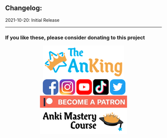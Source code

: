 ## Changelog: 
2021-10-20: Initial Release


***

### If you like these, please consider donating to this project

<center><div style="vertical-align:middle;"><a href="https://www.theanking.com"><img src="https://raw.githubusercontent.com/AnKingMed/My-images/master/AnKing/TheAnKing-New.png?raw=true"></a></div></center>

<center>&nbsp;<a href="https://www.facebook.com/ankingmed"><img src="https://raw.githubusercontent.com/AnKingMed/My-images/master/Social/FB.png?raw=true"></a>
<a href="https://www.instagram.com/ankingmed"><img src="https://raw.githubusercontent.com/AnKingMed/My-images/master/Social/Instagram.png?raw=true"></a>
<a href="https://www.youtube.com/theanking"><img src="https://raw.githubusercontent.com/AnKingMed/My-images/master/Social/YT.png?raw=true"></a>
<a href="https://www.tiktok.com/@ankingmed"><img src="https://raw.githubusercontent.com/AnKingMed/My-images/master/Social/TikTok.png?raw=true"></a>
<a href="https://www.twitter.com/ankingmed"><img src="https://raw.githubusercontent.com/AnKingMed/My-images/master/Social/Twitter.png?raw=true"></a></center>

<div><center><a href="https://www.theanking.com/vip"><img src="https://raw.githubusercontent.com/AnKingMed/My-images/master/AnKing/Patreon.jpg?raw=true"></a></center></div>



<div><center><a href="https://courses.theanking.com"><img src="https://raw.githubusercontent.com/AnKingMed/My-images/master/AnKing/MasteryCourse.png?raw=true"></a></center></div>
